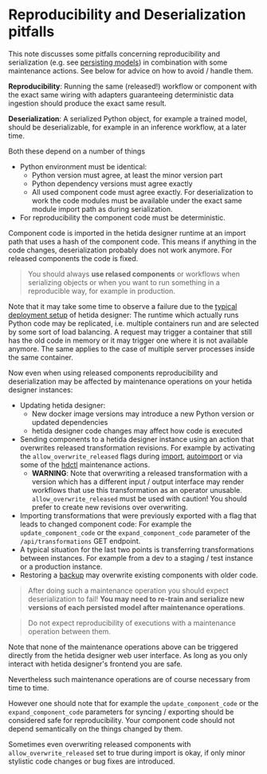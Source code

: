 # Reproducibility and Deserialization pitfalls

This note discusses some pitfalls concerning reproducibility and serialization (e.g. see [persisting models](./persisting_models.md)) in combination with some maintenance actions. See below for advice on how to avoid / handle them.

**Reproducibility**: Running the same (released!) workflow or component with the exact same wiring with adapters guaranteeing deterministic data ingestion should produce the exact same result.

**Deserialization**: A serialized Python object, for example a trained model, should be deserializable, for example in an inference workflow, at a later time.

Both these depend on a number of things
* Python environment must be identical:
    * Python version must agree, at least the minor version part
    * Python dependency versions must agree exactly
    * All used component code must agree exactly. For deserialization to work the code modules must be available under the exact same module import path as during serialization.
* For reproducibility the component code must be deterministic. 

Component code is imported in the hetida designer runtime at an import path that uses a hash of the component code. This means if anything in the code changes, deserialization probably does not work anymore. For released components the code is fixed.

> You should always **use relased components** or workflows when serializing objects or when you want to run something in a reproducible way, for example in production.

Note that it may take some time to observe a failure due to the [typical deployment setup](./execution/scaling.md) of hetida designer: The runtime which actually runs Python code may be replicated, i.e. multiple containers run and are selected by some sort of load balancing. A request may trigger a container that still has the old code in memory or it may trigger one where it is not available anymore. The same applies to the case of multiple server processes inside the same container.

Now even when using released components reproducibility and deserialization may be affected by maintenance operations on your hetida designer instances:

* Updating hetida designer: 
    * New docker image versions may introduce a new Python version or updated dependencies
    * hetida designer code changes may affect how code is executed
* Sending components to a hetida designer instance using an action that overwrites released transformation revisions. For example by activating the `allow_overwrite_released` flags during [import](./import_export.md), [autoimport](./autoimport.md) or via some of the [hdctl](./maintenance.md) maintenance actions.
    * **WARNING**: Note that overwriting a released transformation with a version which has a different input / output interface may render workflows that use this transformation as an operator unusable. `allow_overwrite_released` must be used with caution! You should prefer to create new revisions over overwriting.
* Importing transformations that were previously exported with a flag that leads to changed component code: For example the `update_component_code` or the `expand_component_code` parameter of the `/api/transformations` GET endpoint.
* A typical situation for the last two points is transferring transformations between instances. For example from a dev to a staging / test instance or a production instance.
* Restoring a [backup](./backup.md) may overwrite existing components with older code.

> After doing such a maintenance operation you should expect deserialization to fail! **You may need to re-train and serialize new versions of each persisted model after maintenance operations**. 

> Do not expect reproducibility of executions with a maintenance operation between them.

Note that none of the maintenance operations above can be triggered directly from the hetida designer web user interface. As long as you only interact with hetida designer's frontend you are safe.

Nevertheless such maintenance operations are of course necessary from time to time.

However one should note that for example the `update_component_code` or the `expand_component_code` parameters for syncing / exporting should be considered safe for reproducibility. Your component code should not depend semantically on the things changed by them.

Sometimes even overwriting released components with `allow_overwrite_released` set to true during import is okay, if only minor stylistic code changes or bug fixes are introduced.